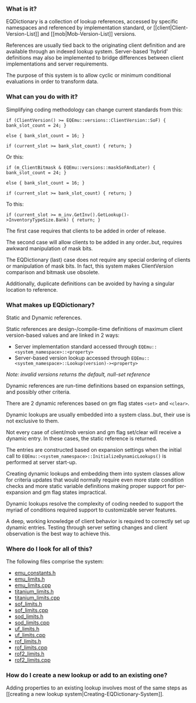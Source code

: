 ### What is it?
EQDictionary is a collection of lookup references, accessed by specific namespaces and referenced by implementation standard, or [[client|Client-Version-List]] and [[mob|Mob-Version-List]] versions.

References are usually tied back to the originating client definition and are available through an indexed lookup system. Server-based 'hybrid' definitions may also be implemented to bridge differences between client implementations and server requirements.

The purpose of this system is to allow cyclic or minimum conditional evaluations in order to transform data.

### What can you do with it?
Simplifying coding methodology can change current standards from this:

```
if (ClientVersion() >= EQEmu::versions::ClientVersion::SoF) { bank_slot_count = 24; }

else { bank_slot_count = 16; }

if (current_slot >= bank_slot_count) { return; }
```

Or this:

```
if (m_ClientBitmask & EQEmu::versions::maskSoFAndLater) { bank_slot_count = 24; }

else { bank_slot_count = 16; }

if (current_slot >= bank_slot_count) { return; }
```

To this:

```
if (current_slot >= m_inv.GetInv().GetLookup()->InventoryTypeSize.Bank) { return; }
```

The first case requires that clients to be added in order of release.

The second case will allow clients to be added in any order..but, requires awkward manipulation of mask bits.

The EQDictionary (last) case does not require any special ordering of clients or manipulation of mask bits. In fact, this system makes ClientVersion comparison and bitmask use obsolete.

Additionally, duplicate definitions can be avoided by having a singular location to reference.

### What makes up EQDictionary?
Static and Dynamic references.

Static references are design-/compile-time definitions of maximum client version-based values and are linked in 2 ways:
* Server implementation standard accessed through `EQEmu::<system_namespace>::<property>`
* Server-based version lookup accessed through `EQEmu::<system_namespace>::Lookup(version)-><property>`

*Note: invalid versions returns the default, null-set reference*

Dynamic references are run-time definitions based on expansion settings, and possibly other criteria.

There are 2 dynamic references based on gm flag states `<set>` and `<clear>`.

Dynamic lookups are usually embedded into a system class..but, their use is not exclusive to them.

Not every case of client/mob version and gm flag set/clear will receive a dynamic entry. In these cases, the static reference is returned.

The entries are constructed based on expansion settings when the initial call to `EQEmu::<system_namespace>::InitializeDynamicLookups()` is performed at server start-up.

Creating dynamic lookups and embedding them into system classes allow for criteria updates that would normally require even more state condition checks and more static variable definitions making proper support for per-expansion and gm flag states impractical.

Dynamic lookups resolve the complexity of coding needed to support the myriad of conditions required support to customizable server features.

A deep, working knowledge of client behavior is required to correctly set up dynamic entries. Testing through server setting changes and client observation is the best way to achieve this.

### Where do I look for all of this?
The following files comprise the system:
* [emu_constants.h](https://github.com/EQEmu/Server/blob/master/common/emu_constants.h)
* [emu_limits.h](https://github.com/EQEmu/Server/blob/master/common/emu_limits.h)
* [emu_limits.cpp](https://github.com/EQEmu/Server/blob/master/common/emu_limits.cpp)
* [titanium_limits.h](https://github.com/EQEmu/Server/blob/master/common/patches/titanium_limits.h)
* [titanium_limits.cpp](https://github.com/EQEmu/Server/blob/master/common/patches/titanium_limits.cpp)
* [sof_limits.h](https://github.com/EQEmu/Server/blob/master/common/patches/sof_limits.h)
* [sof_limits.cpp](https://github.com/EQEmu/Server/blob/master/common/patches/sof_limits.cpp)
* [sod_limits.h](https://github.com/EQEmu/Server/blob/master/common/patches/sod_limits.h)
* [sod_limits.cpp](https://github.com/EQEmu/Server/blob/master/common/patches/sod_limits.cpp)
* [uf_limits.h](https://github.com/EQEmu/Server/blob/master/common/patches/uf_limits.h)
* [uf_limits.cpp](https://github.com/EQEmu/Server/blob/master/common/patches/uf_limits.cpp)
* [rof_limits.h](https://github.com/EQEmu/Server/blob/master/common/patches/rof_limits.h)
* [rof_limits.cpp](https://github.com/EQEmu/Server/blob/master/common/patches/rof_limits.cpp)
* [rof2_limits.h](https://github.com/EQEmu/Server/blob/master/common/patches/rof2_limits.h)
* [rof2_limits.cpp](https://github.com/EQEmu/Server/blob/master/common/patches/rof2_limits.cpp)

### How do I create a new lookup or add to an existing one?
Adding properties to an existing lookup involves most of the same steps as [[creating a new lookup system|Creating-EQDictionary-System]].
